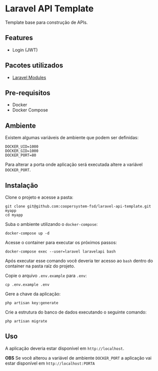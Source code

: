 # Laravel API Template

Template base para construção de APIs.

## Features

- Login (JWT)

## Pacotes utilizados

- [Laravel Modules](https://github.com/nWidart/laravel-modules)

## Pre-requisitos

- Docker
- Docker Compose

## Ambiente

Existem algumas variáveis de ambiente que podem ser definidas:

```
DOCKER_UID=1000
DOCKER_GID=1000
DOCKER_PORT=80
```

Para alterar a porta onde aplicação será executada altere a variável `DOCKER_PORT`. 

## Instalação

Clone o projeto e acesse a pasta:

```shell script
git clone git@github.com:coopersystem-fsd/laravel-api-template.git myapp
cd myapp
``` 

Suba o ambiente utilizando o `docker-compose`:

```shell script
docker-compose up -d
```

Acesse o container para executar os próximos passos:

```shell script
docker-compose exec --user=laravel laravelapi bash
```

Após executar esse comando você deveria ter acesso ao `bash` dentro do container na pasta raíz do projeto.

Copie o arquivo `.env.example` para `.env`:

```shell script
cp .env.example .env
```

Gere a chave da aplicação:

```shell script
php artisan key:generate
```

Crie a estrutura do banco de dados executando o seguinte comando:

```shell script
php artisan migrate
```

## Uso

A aplicação deveria estar disponível em `http://localhost`.

**OBS** Se você alterou a variável de ambiente `DOCKER_PORT` a aplicação vai estar disponível em `http://localhost:PORTA`
